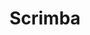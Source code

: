 ---
title: 'Scrimba'
description: 'The Frontend Developer Career Path'
link: 'https://scrimba.com/learn/frontend'
imageURL: 'https://res.cloudinary.com/dc6mrv5cb/image/upload/v1718793916/personal-resources/learning/scrimba.com_learn_frontend_tocqdc_w8crhu.webp'
---